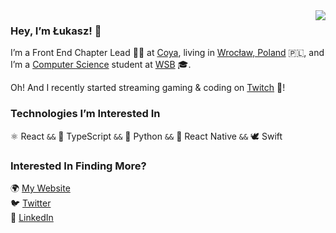 <img align="right" src="https://user-images.githubusercontent.com/11782/125772166-4ba2e217-9687-49ba-8228-54f983551e85.jpg" />

### Hey, I’m Łukasz! 👋

I’m a Front End Chapter Lead 👨‍💻 at [Coya](https://www.coya.com), living in [Wrocław, Poland](https://en.wikipedia.org/wiki/Wroc%C5%82aw) 🇵🇱, and I’m a [Computer Science](https://www.wsb.pl/english/poznan/our-offer/bachelors-degree/programs/computer-science-mobile-software-developer)
student at [WSB](https://www.wsb.pl/english/) 🎓.

Oh! And I recently started streaming gaming & coding on [Twitch](https://www.twitch.tv/wookkeey) 🎥!

### Technologies I’m Interested In

⚛ React `&&` 🦺 TypeScript `&&` 🐍 Python `&&` 📱 React Native `&&` 🕊 Swift

### Interested In Finding More?

🌍 [My Website](https://lukaszklis.com)<br />
🐦 [Twitter](https://twitter.com/lukaszklis)<br />
💼 [LinkedIn](https://www.linkedin.com/in/lukaszklis)
